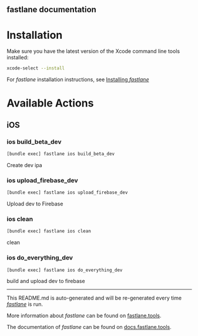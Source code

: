 fastlane documentation
----

# Installation

Make sure you have the latest version of the Xcode command line tools installed:

```sh
xcode-select --install
```

For _fastlane_ installation instructions, see [Installing _fastlane_](https://docs.fastlane.tools/#installing-fastlane)

# Available Actions

## iOS

### ios build_beta_dev

```sh
[bundle exec] fastlane ios build_beta_dev
```

Create dev ipa

### ios upload_firebase_dev

```sh
[bundle exec] fastlane ios upload_firebase_dev
```

Upload dev to Firebase

### ios clean

```sh
[bundle exec] fastlane ios clean
```

clean

### ios do_everything_dev

```sh
[bundle exec] fastlane ios do_everything_dev
```

build and upload dev to firebase

----

This README.md is auto-generated and will be re-generated every time [_fastlane_](https://fastlane.tools) is run.

More information about _fastlane_ can be found on [fastlane.tools](https://fastlane.tools).

The documentation of _fastlane_ can be found on [docs.fastlane.tools](https://docs.fastlane.tools).
